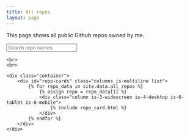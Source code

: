 ```yaml
---
title: All repos
layout: page
---
```


This page shows all public Github repos owned by me.


<div id="repos">
    <div class="container">
        <!-- Filter controls -->
        <div class="field">
            <p class="control has-icons-left">
                <input class="search input" type="text" placeholder="Search repo names">
                <span class="icon is-left">
                    <i class="fas fa-search" aria-hidden="true"></i>
                </span>
            </p>
        </div>
    </div>

    <br>
    <br>

    <div class="container">
        <div id="repo-cards" class="columns is-multiline list">
            {% for repo_data in site.data.all_repos %}
                {% assign repo = repo_data[1] %}
                <div class="column is-3-widescreen is-4-desktop is-6-tablet is-8-mobile">
                    {% include repo_card.html %}
                </div>
            {% endfor %}
        </div>
    </div>

</div>

<script>
        var options = {
            valueNames: [
                {
                    name: 'list-name',
                    attr: 'data-name'
                }
            ]
        };
        var userList = new List('repos', options);

</script>
